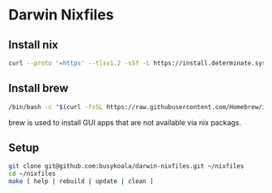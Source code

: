 # Darwin Nixfiles

## Install nix

```bash
curl --proto '=https' --tlsv1.2 -sSf -L https://install.determinate.systems/nix | sh -s -- install
```

## Install brew

```bash
/bin/bash -c "$(curl -fsSL https://raw.githubusercontent.com/Homebrew/install/HEAD/install.sh)"
```

brew is used to install GUI apps that are not available via nix packags.

## Setup

```bash
git clone git@github.com:busykoala/darwin-nixfiles.git ~/nixfiles
cd ~/nixfiles
make [ help | rebuild | update | clean ]
```
